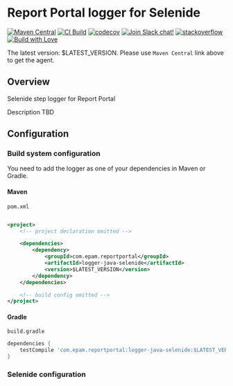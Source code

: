 # Report Portal logger for Selenide

[![Maven Central](https://img.shields.io/maven-central/v/com.epam.reportportal/logger-java-selenide.svg?label=Maven%20Central)](https://search.maven.org/search?q=g:%22com.epam.reportportal%22%20AND%20a:%22logger-java-selenide%22)
[![CI Build](https://github.com/reportportal/logger-java-selenide/actions/workflows/ci.yml/badge.svg)](https://github.com/reportportal/agent-java-selenide/actions/workflows/ci.yml)
[![codecov](https://codecov.io/gh/reportportal/logger-java-selenide/branch/develop/graph/badge.svg?token=W3MTDF607A)](https://codecov.io/gh/reportportal/logger-java-selenide)
[![Join Slack chat!](https://reportportal-slack-auto.herokuapp.com/badge.svg)](https://reportportal-slack-auto.herokuapp.com)
[![stackoverflow](https://img.shields.io/badge/reportportal-stackoverflow-orange.svg?style=flat)](http://stackoverflow.com/questions/tagged/reportportal)
[![Build with Love](https://img.shields.io/badge/build%20with-❤%EF%B8%8F%E2%80%8D-lightgrey.svg)](http://reportportal.io?style=flat)

The latest version: $LATEST_VERSION. Please use `Maven Central` link above to get the agent.

## Overview

Selenide step logger for Report Portal

Description TBD

## Configuration

### Build system configuration

You need to add the logger as one of your dependencies in Maven or Gradle.

#### Maven

`pom.xml`

```xml

<project>
    <!-- project declaration omitted -->

    <dependencies>
        <dependency>
            <groupId>com.epam.reportportal</groupId>
            <artifactId>logger-java-selenide</artifactId>
            <version>$LATEST_VERSION</version>
        </dependency>
    </dependencies>

    <!-- build config omitted -->
</project>
```

#### Gradle

`build.gradle`

```groovy
dependencies {
    testCompile 'com.epam.reportportal:logger-java-selenide:$LATEST_VERSION'
}
```

### Selenide configuration
